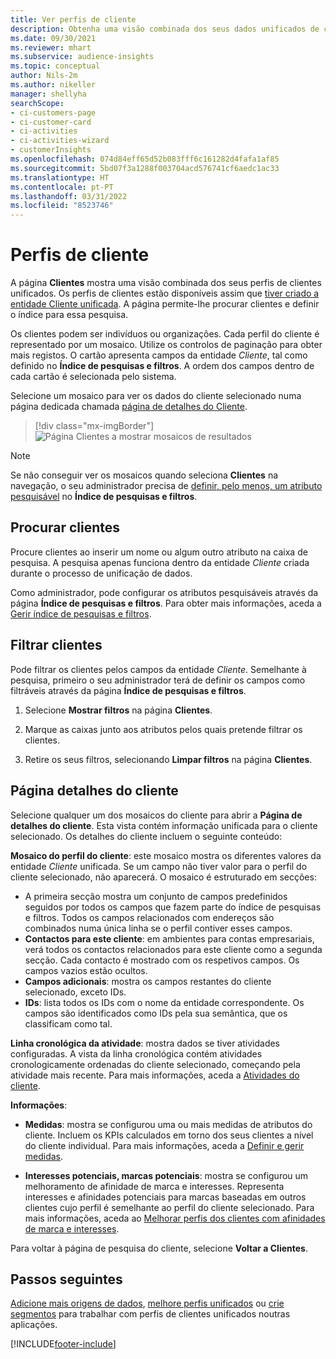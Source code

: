 ```yaml
---
title: Ver perfis de cliente
description: Obtenha uma visão combinada dos seus dados unificados de clientes.
ms.date: 09/30/2021
ms.reviewer: mhart
ms.subservice: audience-insights
ms.topic: conceptual
author: Nils-2m
ms.author: nikeller
manager: shellyha
searchScope:
- ci-customers-page
- ci-customer-card
- ci-activities
- ci-activities-wizard
- customerInsights
ms.openlocfilehash: 074d84eff65d52b083fff6c161282d4fafa1af85
ms.sourcegitcommit: 5bd07f3a1288f003704acd576741cf6aedc1ac33
ms.translationtype: HT
ms.contentlocale: pt-PT
ms.lasthandoff: 03/31/2022
ms.locfileid: "8523746"
---
```

# <a name="customer-profiles"></a>Perfis de cliente

A página **Clientes** mostra uma visão combinada dos seus perfis de clientes unificados. Os perfis de clientes estão disponíveis assim que [tiver criado a entidade Cliente unificada](data-unification.md). A página permite-lhe procurar clientes e definir o índice para essa pesquisa.

Os clientes podem ser indivíduos ou organizações. Cada perfil do cliente é representado por um mosaico. Utilize os controlos de paginação para obter mais registos. O cartão apresenta campos da entidade *Cliente*, tal como definido no **Índice de pesquisas e filtros**. A ordem dos campos dentro de cada cartão é selecionada pelo sistema.

Selecione um mosaico para ver os dados do cliente selecionado numa página dedicada chamada [página de detalhes do Cliente](customer-profiles.md#customer-details-page).

> [!div class="mx-imgBorder"] 
> ![Página Clientes a mostrar mosaicos de resultados](media/customers-page-result-tiles-B2C.png "Página Clientes a mostrar mosaicos de resultados")

> [!NOTE]
> Se não conseguir ver os mosaicos quando seleciona **Clientes** na navegação, o seu administrador precisa de [definir, pelo menos, um atributo pesquisável](search-filter-index.md) no **Índice de pesquisas e filtros**.

## <a name="search-for-customers"></a>Procurar clientes

Procure clientes ao inserir um nome ou algum outro atributo na caixa de pesquisa. A pesquisa apenas funciona dentro da entidade _Cliente_ criada durante o processo de unificação de dados.

Como administrador, pode configurar os atributos pesquisáveis através da página **Índice de pesquisas e filtros**. Para obter mais informações, aceda a [Gerir índice de pesquisas e filtros](search-filter-index.md).

## <a name="filter-customers"></a>Filtrar clientes

Pode filtrar os clientes pelos campos da entidade _Cliente_. Semelhante à pesquisa, primeiro o seu administrador terá de definir os campos como filtráveis através da página **Índice de pesquisas e filtros**.

1. Selecione **Mostrar filtros** na página **Clientes**.

1. Marque as caixas junto aos atributos pelos quais pretende filtrar os clientes.

1. Retire os seus filtros, selecionando **Limpar filtros** na página **Clientes**.

## <a name="customer-details-page"></a>Página detalhes do cliente

Selecione qualquer um dos mosaicos do cliente para abrir a **Página de detalhes do cliente**. Esta vista contém informação unificada para o cliente selecionado. Os detalhes do cliente incluem o seguinte conteúdo:

**Mosaico do perfil do cliente**: este mosaico mostra os diferentes valores da entidade _Cliente_ unificada. Se um campo não tiver valor para o perfil do cliente selecionado, não aparecerá. O mosaico é estruturado em secções:  
  - A primeira secção mostra um conjunto de campos predefinidos seguidos por todos os campos que fazem parte do índice de pesquisas e filtros. Todos os campos relacionados com endereços são combinados numa única linha se o perfil contiver esses campos. 
  - **Contactos para este cliente**: em ambientes para contas empresariais, verá todos os contactos relacionados para este cliente como a segunda secção. Cada contacto é mostrado com os respetivos campos. Os campos vazios estão ocultos.
  - **Campos adicionais**: mostra os campos restantes do cliente selecionado, exceto IDs. 
  - **IDs**: lista todos os IDs com o nome da entidade correspondente. Os campos são identificados como IDs pela sua semântica, que os classificam como tal.

**Linha cronológica da atividade**: mostra dados se tiver atividades configuradas. A vista da linha cronológica contém atividades cronologicamente ordenadas do cliente selecionado, começando pela atividade mais recente. Para mais informações, aceda a [Atividades do cliente](activities.md).

**Informações**:  
  - **Medidas**: mostra se configurou uma ou mais medidas de atributos do cliente. Incluem os KPIs calculados em torno dos seus clientes a nível do cliente individual. Para mais informações, aceda a [Definir e gerir medidas](measures.md).

  - **Interesses potenciais, marcas potenciais**: mostra se configurou um melhoramento de afinidade de marca e interesses. Representa interesses e afinidades potenciais para marcas baseadas em outros clientes cujo perfil é semelhante ao perfil do cliente selecionado. Para mais informações, aceda ao [Melhorar perfis dos clientes com afinidades de marca e interesses](enrichment-microsoft.md).

Para voltar à página de pesquisa do cliente, selecione **Voltar a Clientes**.

## <a name="next-steps"></a>Passos seguintes

[Adicione mais origens de dados](data-sources.md), [melhore perfis unificados](enrichment-hub.md) ou [crie segmentos](segments.md) para trabalhar com perfis de clientes unificados noutras aplicações.


[!INCLUDE[footer-include](../includes/footer-banner.md)]
